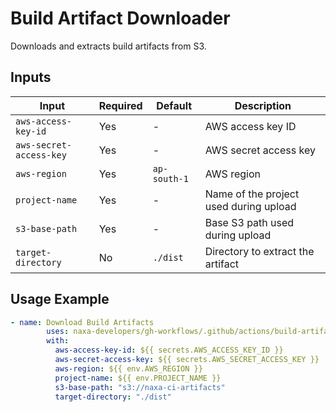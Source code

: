 # Build Artifact Downloader

Downloads and extracts build artifacts from S3.

## Inputs

| Input | Required | Default | Description |
|-------|----------|---------|-------------|
| `aws-access-key-id` | Yes | - | AWS access key ID |
| `aws-secret-access-key` | Yes | - | AWS secret access key |
| `aws-region` | Yes | `ap-south-1` | AWS region |
| `project-name` | Yes | - | Name of the project used during upload |
| `s3-base-path` | Yes | - | Base S3 path used during upload |
| `target-directory` | No | `./dist` | Directory to extract the artifact |

## Usage Example

```yaml
- name: Download Build Artifacts
        uses: naxa-developers/gh-workflows/.github/actions/build-artifact-downloader@artifact_downloader/v1.0.1
        with:
          aws-access-key-id: ${{ secrets.AWS_ACCESS_KEY_ID }}
          aws-secret-access-key: ${{ secrets.AWS_SECRET_ACCESS_KEY }}
          aws-region: ${{ env.AWS_REGION }}
          project-name: ${{ env.PROJECT_NAME }}
          s3-base-path: "s3://naxa-ci-artifacts"
          target-directory: "./dist"
```